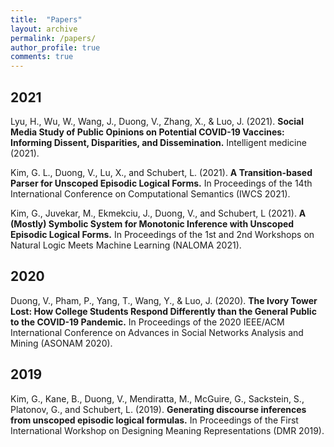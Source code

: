 ```yaml
---
title:  "Papers"
layout: archive
permalink: /papers/
author_profile: true
comments: true
---
```


## 2021

Lyu, H., Wu, W., Wang, J., Duong, V., Zhang, X., & Luo, J. (2021). **Social Media Study of Public Opinions on Potential COVID-19 Vaccines: Informing Dissent, Disparities, and Dissemination.** Intelligent medicine (2021).

Kim, G. L.,  Duong, V.,  Lu, X., and Schubert, L. (2021). **A Transition-based Parser for Unscoped Episodic Logical Forms.** In Proceedings of the 14th International Conference on Computational Semantics (IWCS 2021).

Kim, G., Juvekar, M., Ekmekciu, J., Duong, V., and Schubert, L (2021). **A (Mostly) Symbolic System for Monotonic Inference with Unscoped Episodic Logical Forms.** In Proceedings of the 1st and 2nd Workshops on Natural Logic Meets Machine Learning (NALOMA 2021).

## 2020

Duong, V., Pham, P., Yang, T., Wang, Y., & Luo, J. (2020). **The Ivory Tower Lost: How College Students Respond Differently than the General Public to the COVID-19 Pandemic.** In Proceedings of the 2020 IEEE/ACM International Conference on Advances in Social Networks Analysis and Mining (ASONAM 2020).

## 2019

Kim, G., Kane, B., Duong, V., Mendiratta, M., McGuire, G., Sackstein, S., Platonov, G., and Schubert, L. (2019). **Generating discourse inferences from unscoped episodic logical formulas.** In Proceedings of the First International Workshop on Designing Meaning Representations (DMR 2019).
